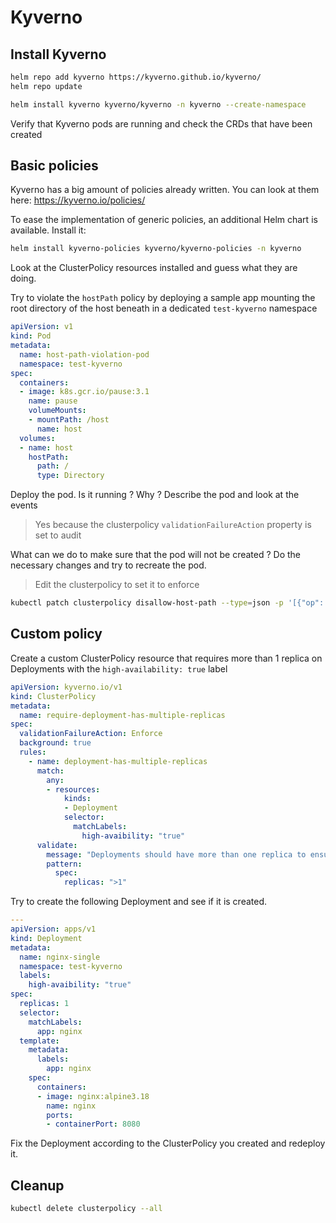 # Kyverno

## Install Kyverno

```sh
helm repo add kyverno https://kyverno.github.io/kyverno/
helm repo update

helm install kyverno kyverno/kyverno -n kyverno --create-namespace
```

Verify that Kyverno pods are running and check the CRDs that have been created

## Basic policies

Kyverno has a big amount of policies already written. You can look at them here: https://kyverno.io/policies/

To ease the implementation of generic policies, an additional Helm chart is available. Install it:

```sh
helm install kyverno-policies kyverno/kyverno-policies -n kyverno
```

Look at the ClusterPolicy resources installed and guess what they are doing.

Try to violate the `hostPath` policy by deploying a sample app mounting the root directory of the host beneath in a dedicated `test-kyverno` namespace

```yaml
apiVersion: v1
kind: Pod
metadata:
  name: host-path-violation-pod
  namespace: test-kyverno
spec:
  containers:
  - image: k8s.gcr.io/pause:3.1
    name: pause
    volumeMounts:
    - mountPath: /host
      name: host
  volumes:
  - name: host
    hostPath:
      path: /
      type: Directory
```

Deploy the pod. Is it running ? Why ? Describe the pod and look at the events

> Yes because the clusterpolicy `validationFailureAction` property is set to audit

What can we do to make sure that the pod will not be created ? Do the necessary changes and try to recreate the pod.

> Edit the clusterpolicy to set it to enforce

```sh
kubectl patch clusterpolicy disallow-host-path --type=json -p '[{"op": "replace", "path": "/spec/validationFailureAction", "value": "enforce"}]'
```

## Custom policy

Create a custom ClusterPolicy resource that requires more than 1 replica on Deployments with the `high-availability: true` label

```yaml
apiVersion: kyverno.io/v1
kind: ClusterPolicy
metadata:
  name: require-deployment-has-multiple-replicas
spec:
  validationFailureAction: Enforce
  background: true
  rules:
    - name: deployment-has-multiple-replicas
      match:
        any:
        - resources:
            kinds:
            - Deployment
            selector:
              matchLabels:
                high-avaibility: "true"
      validate:
        message: "Deployments should have more than one replica to ensure availability."
        pattern:
          spec:
            replicas: ">1"
```

Try to create the following Deployment and see if it is created.

```yaml
---
apiVersion: apps/v1
kind: Deployment
metadata:
  name: nginx-single
  namespace: test-kyverno
  labels:
    high-avaibility: "true"
spec:
  replicas: 1
  selector:
    matchLabels:
      app: nginx
  template:
    metadata:
      labels:
        app: nginx
    spec:
      containers:
      - image: nginx:alpine3.18
        name: nginx
        ports:
        - containerPort: 8080
```

Fix the Deployment according to the ClusterPolicy you created and redeploy it.

## Cleanup

```sh
kubectl delete clusterpolicy --all
```
